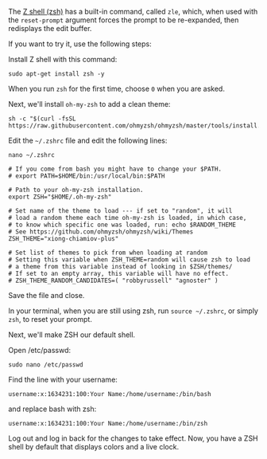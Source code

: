 The [Z shell (zsh)](https://en.wikipedia.org/wiki/Z_shell) has a built-in command, called `zle`, which, when used with the `reset-prompt` argument forces the prompt to be re-expanded, then redisplays the edit buffer.

If you want to try it, use the following steps:

Install Z shell with this command:

```shell
sudo apt-get install zsh -y
```

When you run `zsh` for the first time, choose `0` when you are asked.

Next, we'll install `oh-my-zsh` to add a clean theme:

```shell
sh -c "$(curl -fsSL https://raw.githubusercontent.com/ohmyzsh/ohmyzsh/master/tools/install.sh)"
```

Edit the `~/.zshrc` file and edit the following lines:

```shell
nano ~/.zshrc
```

```shell
# If you come from bash you might have to change your $PATH.
# export PATH=$HOME/bin:/usr/local/bin:$PATH

# Path to your oh-my-zsh installation.
export ZSH="$HOME/.oh-my-zsh"

# Set name of the theme to load --- if set to "random", it will
# load a random theme each time oh-my-zsh is loaded, in which case,
# to know which specific one was loaded, run: echo $RANDOM_THEME
# See https://github.com/ohmyzsh/ohmyzsh/wiki/Themes
ZSH_THEME="xiong-chiamiov-plus"

# Set list of themes to pick from when loading at random
# Setting this variable when ZSH_THEME=random will cause zsh to load
# a theme from this variable instead of looking in $ZSH/themes/
# If set to an empty array, this variable will have no effect.
# ZSH_THEME_RANDOM_CANDIDATES=( "robbyrussell" "agnoster" )
```

Save the file and close.

In your terminal, when you are still using zsh, run `source ~/.zshrc`, or simply `zsh`, to reset your prompt.&#x20;

Next, we'll make ZSH our default shell.

Open /etc/passwd:

```shell
sudo nano /etc/passwd
```

Find the line with your username:

```shell
username:x:1634231:100:Your Name:/home/username:/bin/bash
```

and replace bash with zsh:

```shell
username:x:1634231:100:Your Name:/home/username:/bin/zsh
```

Log out and log in back for the changes to take effect. Now, you have a ZSH shell by default that displays colors and a live clock.
